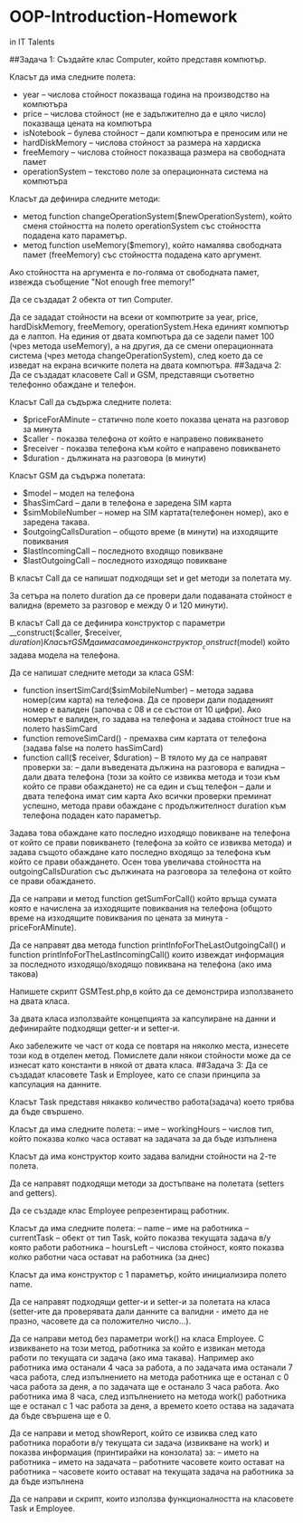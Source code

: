 # OOP-Introduction-Homework
in IT Talents

##Задача 1:
Създайте клас Computer, който представя компютър.

Класът да има следните полета:

- year – числова стойност показваща година на производство на
компютъра
- price – числова стойност (не е задължително да е цяло число)
показваща цената на компютъра
- isNotebook – булева стойност – дали компютъра е преносим или не
- hardDiskMemory – числова стойност за размера на хардиска
- freeMemory – числова стойност показваща размера на свободната памет
- operationSystem – текстово поле за операционната система на компютъра

Класът да дефинира следните методи:

- метод function changeOperationSystem($newOperationSystem), който сменя
стойността на полето operationSystem със стойността подадена като
параметър.
- метод function useMemory($memory), който намалява свободната памет
(freeMemory) със стойността подадена като аргумент.

Ако стойността на аргумента е по-голяма от свободната памет, извежда
съобщение "Not enough free memory!"

Да се създадат 2 обекта от тип Computer.

Да се зададат стойности на всеки от компютрите за year, price,
hardDiskMemory, freeMemory, operationSystem.Нека единият компютър
да е лаптоп. На единия от двата компютъра да се задели памет 100
(чрез метода useMemory), а на другия, да се смени операционната
система (чрез метода changeOperationSystem), след което да се изведат на
екрана всичките полета на двата компютъра.
##Задача 2:
Да се създадат класовете Call и GSM, представящи съответно
телефонно обаждане и телефон.

Класът Call да съдържа следните полета:
- $priceForAMinute – статично поле което показва цената на
разговор за минута
- $caller - показва телефона от който е направено повикването
- $receiver - показва телефона към който е направено
повикването
- $duration - дължината на разговора (в минути)

Класът GSM да съдържа полетата:
- $model – модел на телефона
- $hasSimCard – дали в телефона е заредена SIM карта
- $simMobileNumber – номер на SIM картата(телефонен номер), ако
е заредена такава.
- $outgoingCallsDuration – общото време (в минути) на изходящите
повиквания
- $lastIncomingCall – последното входящо повикване
- $lastOutgoingCall – последното изходящо повикване

В класът Call да се напишат подходящи set и get методи за
полетата му.

 За сетъра на полето duration да се провери дали подаваната
стойност е валидна (времето за разговор е между 0 и 120
минути).

В класът Call да се дефинира конструктор с параметри
__construct($caller, $receiver, $duration)
Класът GSM да има само един конструктор
__construct($model) който задава модела на телефона.

Да се напишат следните методи за класа GSM:
- function insertSimCard($simMobileNumber) – метода задава номер(сим
карта) на телефона. Да се провери дали подаденият номер е
валиден (започва с 08 и се състои от 10 цифри). Ако номерът
е валиден, го задава на телефона и задава стойност true на
полето hasSimCard
- function removeSimCard() - премахва сим картата от телефона
(задава false на полето hasSimCard)
- function call($ receiver, $duration) – В тялото му да се направят
проверки за:
– дали въведената дължина на разговора е валидна
– дали двата телефона (този за който се извиква метода и
този към който се прави обаждането) не са един и същ
телефон
– дали и двата телефона имат сим карта
Ако всички проверки преминат успешно, метода прави
обаждане с продължителност duration към телефона подаден
като параметър.

Задава това обаждане като последно изходящо повикване на
телефона от който се прави повикването (телефона за който
се извиква метода) и задава същото обаждане като последно
входящо за телефона към който се прави обаждането.
Осен това увеличава стойността на outgoingCallsDuration със
дължината на разговора за телефона от който се прави
обаждането.

Да се направи и метод function getSumForCall() който връща
сумата която е начислена за изходящите повиквания на
телефона (общото време на изходящите повиквания по
цената за минута - priceForAMinute).

Да се направят два метода
function printInfoForTheLastOutgoingCall() и
function printInfoForTheLastIncomingCall()
които извеждат информация за последното
изходящо/входящо повиквана на телефона (ако има такова)

Напишете скрипт GSMTest.php,в който да се демонстрира
използването на двата класа.

За двата класа използвайте концепцията за капсулиране на
данни и дефинирайте подходящи getter-и и setter-и.

Ако забележите че част от кода се повтаря на няколко места,
изнесете този код в отделен метод. Помислете дали някои
стойности може да се изнесат като константи в някой от
двата класа.
##Задача 3:
Да се създадат класовете Task и Employee, като се спази принципа за
капсулация на данните.

Класът Task представя някакво количество работа(задача) което трябва
да бъде свършено.

Класът да има следните полета:
– име
– workingHours – числов тип, който показва колко часа остават на
задачата за да бъде изпълнена

Класът да има конструктор които задава валидни стойности на 2-те
полета.

Да се направят подходящи методи за достъпване на полетата (setters
and getters).

Да се създаде клас Employee репрезентиращ работник.

Класът да има следните полета:
– name – име на работника
– currentTask – обект от тип Task, който показва текущата задача в/у
която работи работника
– hoursLeft – числова стойност, която показва колко работни часа
остават на работника (за днес)

Класът да има конструктор с 1 параметър, който инициализира полето
name.

Да се направят подходящи getter-и и setter-и за полетата на класа
(setter-ите да проверявата дали данните са валидни - името да не
празно, часовете да са положително число...).

Да се направи метод без параметри work() на класа Employee. С
извикването на този метод, работника за който е извикан метода
работи по текущата си задача (ако има такава). Например ако
работника има останали 4 часа за работа, а по задачата има останали 7
часа работа, след изпълнението на метода работника ще е останал с 0
часа работа за деня, а по задачата ще е останало 3 часа работа. Ако
работника има 8 часа, след изпълнението на метода work() работника
ще е останал с 1 час работа за деня, а времето което остава на
задачата да бъде свършена ще е 0.

Да се направи и метод showReport, който се извиква след като
работника поработи в/у текущата си задача (извикване на work) и
показва информация (принтирайки на конзолата) за:
– името на работника
– името на задачата
– работните часовете които остават на работника
– часовете които остават на текущата задача на работника за да бъде
изпълнена

Да се направи и скрипт, които използва функционалността на
класовете Task и Employee.
